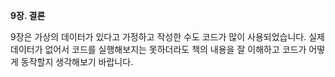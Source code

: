 <b>9장. 결론</b>

9장은 가상의 데이터가 있다고 가정하고 작성한 수도 코드가 많이 사용되었습니다.
실제 데이터가 없어서 코드를 실행해보지는 못하더라도 책의 내용을 잘 이해하고 코드가 어떻게 동작할지 생각해보기 바랍니다.
